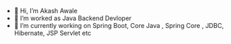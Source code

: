 - 👋 Hi, I’m Akash Awale
- 👀 I’m worked as Java Backend Devloper
- 🌱 I’m currently working on Spring Boot, Core Java , Spring Core , JDBC, Hibernate, JSP Servlet etc



<!---
AkashAwale5/AkashAwale5 is a ✨ special ✨ repository because its `README.md` (this file) appears on your GitHub profile.
You can click the Preview link to take a look at your changes.
--->
